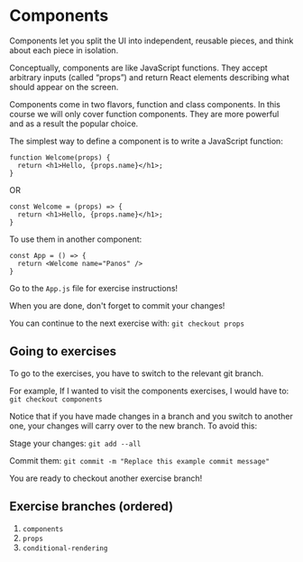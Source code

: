 # Components

Components let you split the UI into independent, reusable pieces, and think about each piece in isolation.

Conceptually, components are like JavaScript functions. They accept arbitrary inputs (called “props”) and return React elements describing what should appear on the screen.

Components come in two flavors, function and class components. In this course we will only cover function components. They are more powerful and as a result the popular choice.

The simplest way to define a component is to write a JavaScript function:

```
function Welcome(props) {
  return <h1>Hello, {props.name}</h1>;
}
```
OR
```
const Welcome = (props) => {
  return <h1>Hello, {props.name}</h1>;
}
```

To use them in another component:

```
const App = () => {
  return <Welcome name="Panos" />
}
```

Go to the `App.js` file for exercise instructions!

When you are done, don't forget to commit your changes!

You can continue to the next exercise with: `git checkout props`

## Going to exercises

To go to the exercises, you have to switch to the relevant git branch.

For example, If I wanted to visit the components exercises, I would have to: `git checkout components`

Notice that if you have made changes in a branch and you switch to another one, your changes will carry over to the new branch. To avoid this:

Stage your changes: `git add --all`

Commit them: `git commit -m "Replace this example commit message"`

You are ready to checkout another exercise branch!

## Exercise branches (ordered)

1. `components`
2. `props`
3. `conditional-rendering`